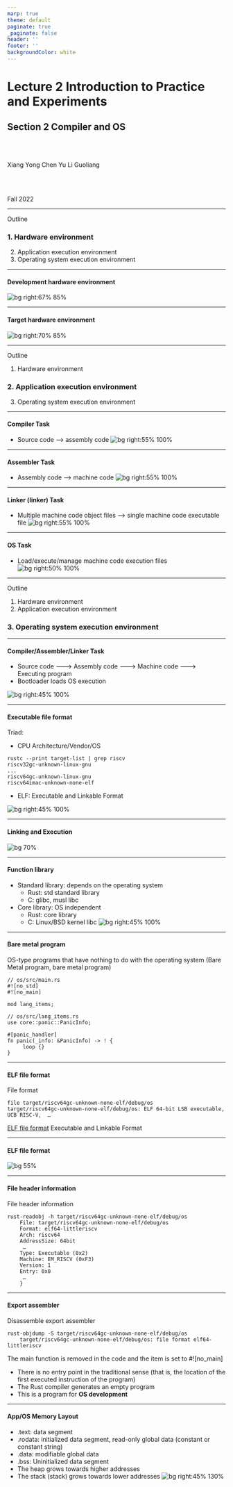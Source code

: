 ```yaml
---
marp: true
theme: default
paginate: true
_paginate: false
header: ''
footer: ''
backgroundColor: white
---
```


<!-- theme: gaia -->
<!-- _class: lead -->

# Lecture 2 Introduction to Practice and Experiments
## Section 2 Compiler and OS

<br>
<br>

Xiang Yong Chen Yu Li Guoliang

<br>
<br>

Fall 2022

---
Outline

### 1. Hardware environment
2. Application execution environment
3. Operating system execution environment

---

#### Development hardware environment
![bg right:67% 85%](figs/x86.png)

---

#### Target hardware environment
![bg right:70% 85%](figs/rv.png)

---
Outline

1. Hardware environment
### 2. Application execution environment
3. Operating system execution environment

---

#### Compiler Task
- Source code --> assembly code
![bg right:55% 100%](figs/app-software-stack.png)
---

#### Assembler Task
- Assembly code --> machine code
![bg right:55% 100%](figs/app-software-stack.png)
---
#### Linker (linker) Task
- Multiple machine code object files --> single machine code executable file
![bg right:55% 100%](figs/app-software-stack.png)

---

#### OS Task
- Load/execute/manage machine code execution files
![bg right:50% 100%](figs/app-software-stack.png)


---
Outline

1. Hardware environment
2. Application execution environment
### 3. Operating system execution environment

---

#### Compiler/Assembler/Linker Task
- Source code ---> Assembly code ---> Machine code ---> Executing program
- Bootloader loads OS execution

![bg right:45% 100%](figs/os-software-stack.png)


---

#### Executable file format
Triad:
* CPU Architecture/Vendor/OS
```
rustc --print target-list | grep riscv
riscv32gc-unknown-linux-gnu
...
riscv64gc-unknown-linux-gnu
riscv64imac-unknown-none-elf
```
* ELF: Executable and Linkable Format

![bg right:45% 100%](figs/os-software-stack.png)


---

#### Linking and Execution

![bg 70%](figs/link.png)

---
#### Function library
- Standard library: depends on the operating system
   - Rust: std standard library
   - C: glibc, musl libc
- Core library: OS independent
   - Rust: core library
   - C: Linux/BSD kernel libc
![bg right:45% 100%](figs/os-software-stack.png)

---

<style scoped>
{
  font-size: 32px
}
</style>

#### Bare metal program
OS-type programs that have nothing to do with the operating system (Bare Metal program, bare metal program)



```
// os/src/main.rs
#![no_std]
#![no_main]

mod lang_items;

// os/src/lang_items.rs
use core::panic::PanicInfo;

#[panic_handler]
fn panic(_info: &PanicInfo) -> ! {
     loop {}
}
```

---
#### ELF file format

File format
```
file target/riscv64gc-unknown-none-elf/debug/os
target/riscv64gc-unknown-none-elf/debug/os: ELF 64-bit LSB executable, UCB RISC-V,  …
```
[ELF file format](https://wiki.osdev.org/ELF) Executable and Linkable Format

---
#### ELF file format

![bg 55%](figs/elf.png)

---
#### File header information

File header information
```
rust-readobj -h target/riscv64gc-unknown-none-elf/debug/os
    File: target/riscv64gc-unknown-none-elf/debug/os
    Format: elf64-littleriscv
    Arch: riscv64
    AddressSize: 64bit
     …
    Type: Executable (0x2)
    Machine: EM_RISCV (0xF3)
    Version: 1
    Entry: 0x0
     …
    }
```

---
#### Export assembler


Disassemble export assembler
```
rust-objdump -S target/riscv64gc-unknown-none-elf/debug/os
    target/riscv64gc-unknown-none-elf/debug/os: file format elf64-littleriscv
```
The main function is removed in the code and the item is set to #![no_main]
  - There is no entry point in the traditional sense (that is, the location of the first executed instruction of the program)
  - The Rust compiler generates an empty program
  - This is a program for **OS development**

---
#### App/OS Memory Layout
- .text: data segment
- .rodata: initialized data segment, read-only global data (constant or constant string)
- .data: modifiable global data
- .bss: Uninitialized data segment
- The heap grows towards higher addresses
- The stack (stack) grows towards lower addresses
![bg right:45% 130%](figs/memlayout.png)